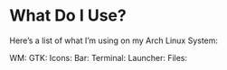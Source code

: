 # What Do I Use?
Here’s a list of what I’m using on my Arch Linux System:

WM: 
GTK: 
Icons: 
Bar: 
Terminal: 
Launcher: 
Files: 
